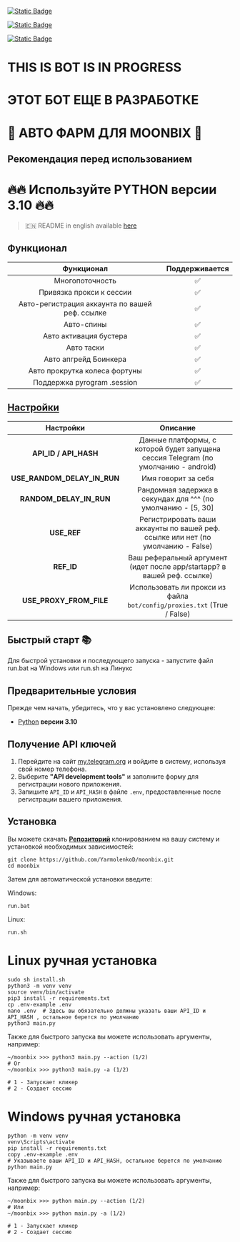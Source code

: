 [![Static Badge](https://img.shields.io/badge/Telegram-Channel-Link?style=for-the-badge&logo=Telegram&logoColor=white&logoSize=auto&color=blue)](https://t.me/hidden_coding)

[![Static Badge](https://img.shields.io/badge/Telegram-Chat-yes?style=for-the-badge&logo=Telegram&logoColor=white&logoSize=auto&color=blue)](https://t.me/hidden_codding_chat)

[![Static Badge](https://img.shields.io/badge/Telegram-Bot%20Link-Link?style=for-the-badge&logo=Telegram&logoColor=white&logoSize=auto&color=blue)](https://t.me/Binance_Moonbix_bot/start?startApp=ref_355876562&startapp=ref_355876562&utm_medium=web_share_copy)

# THIS IS BOT IS IN PROGRESS #
# ЭТОТ БОТ ЕЩЕ В РАЗРАБОТКЕ #

# 💩 АВТО ФАРМ ДЛЯ MOONBIX 💩

## Рекомендация перед использованием

# 🔥🔥 Используйте PYTHON версии 3.10 🔥🔥

> 🇪🇳 README in english available [here](README-EN)

## Функционал  
|                   Функционал                   | Поддерживается |
|:----------------------------------------------:|:--------------:|
|                Многопоточность                 |       ✅        | 
|            Привязка прокси к сессии            |       ✅        | 
| Авто-регистрация аккаунта по вашей реф. ссылке |       ✅        |
|                   Авто-спины                   |       ✅        |
|             Авто активация бустера             |       ✅        |
|                   Авто таски                   |       ✅        |
|             Авто апгрейд Боинкера              |       ✅        |
|         Авто прокрутка колеса фортуны          |       ✅        |
|          Поддержка pyrogram .session           |       ✅        |


## [Настройки](https://github.com/YarmolenkoD/moonbix/blob/main/.env-example/)
|           Настройки           |                                      Описание                                       |
|:-----------------------------:|:-----------------------------------------------------------------------------------:|
|     **API_ID / API_HASH**     | Данные платформы, с которой будет запущена сессия Telegram (по умолчанию - android) |
| **USE_RANDOM_DELAY_IN_RUN**   |                                 Имя говорит за себя                                 |
|    **RANDOM_DELAY_IN_RUN**    |            Рандомная задержка в секундах для ^^^ (по умолчанию - [5, 30]            |
|          **USE_REF**          |  Регистрировать ваши аккаунты по вашей реф. ссылке или нет (по умолчанию - False)   |
|          **REF_ID**           |       Ваш реферальный аргумент (идет после app/startapp? в вашей реф. ссылке)       |
|    **USE_PROXY_FROM_FILE**    |       Использовать ли прокси из файла `bot/config/proxies.txt` (True / False)       |

## Быстрый старт 📚

Для быстрой установки и последующего запуска - запустите файл run.bat на Windows или run.sh на Линукс

## Предварительные условия
Прежде чем начать, убедитесь, что у вас установлено следующее:
- [Python](https://www.python.org/downloads/) **версии 3.10**

## Получение API ключей
1. Перейдите на сайт [my.telegram.org](https://my.telegram.org) и войдите в систему, используя свой номер телефона.
2. Выберите **"API development tools"** и заполните форму для регистрации нового приложения.
3. Запишите `API_ID` и `API_HASH` в файле `.env`, предоставленные после регистрации вашего приложения.

## Установка
Вы можете скачать [**Репозиторий**](https://github.com/YarmolenkoD/moonbix) клонированием на вашу систему и установкой необходимых зависимостей:
```shell
git clone https://github.com/YarmolenkoD/moonbix.git
cd moonbix
```

Затем для автоматической установки введите:

Windows:
```shell
run.bat
```

Linux:
```shell
run.sh
```

# Linux ручная установка
```shell
sudo sh install.sh
python3 -m venv venv
source venv/bin/activate
pip3 install -r requirements.txt
cp .env-example .env
nano .env  # Здесь вы обязательно должны указать ваши API_ID и API_HASH , остальное берется по умолчанию
python3 main.py
```

Также для быстрого запуска вы можете использовать аргументы, например:
```shell
~/moonbix >>> python3 main.py --action (1/2)
# Or
~/moonbix >>> python3 main.py -a (1/2)

# 1 - Запускает кликер
# 2 - Создает сессию
```


# Windows ручная установка
```shell
python -m venv venv
venv\Scripts\activate
pip install -r requirements.txt
copy .env-example .env
# Указываете ваши API_ID и API_HASH, остальное берется по умолчанию
python main.py
```

Также для быстрого запуска вы можете использовать аргументы, например:
```shell
~/moonbix >>> python main.py --action (1/2)
# Или
~/moonbix >>> python main.py -a (1/2)

# 1 - Запускает кликер
# 2 - Создает сессию
```
